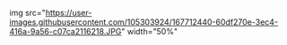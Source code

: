 img src="https://user-images.githubusercontent.com/105303924/167712440-60df270e-3ec4-416a-9a56-c07ca2116218.JPG" width="50%"
